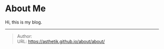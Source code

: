 # About Me

 
Hi, this is my blog.


---

> Author: <no value>  
> URL: https://asthetik.github.io/about/about/  

